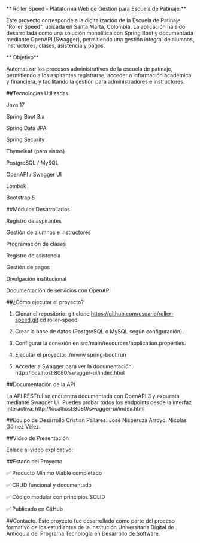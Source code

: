 ** Roller Speed - Plataforma Web de Gestión para Escuela de Patinaje.**

Este proyecto corresponde a la digitalización de la Escuela de Patinaje "Roller Speed", ubicada en Santa Marta, Colombia. La aplicación ha sido desarrollada como una solución monolítica con Spring Boot y documentada mediante OpenAPI (Swagger), permitiendo una gestión integral de alumnos, instructores, clases, asistencia y pagos.

** Objetivo**

Automatizar los procesos administrativos de la escuela de patinaje, permitiendo a los aspirantes registrarse, acceder a información académica y financiera, y facilitando la gestión para administradores e instructores.




  ##Tecnologías Utilizadas

Java 17

Spring Boot 3.x

Spring Data JPA

Spring Security

Thymeleaf (para vistas)

PostgreSQL / MySQL

OpenAPI / Swagger UI

Lombok

Bootstrap 5





 ##Módulos Desarrollados

Registro de aspirantes

Gestión de alumnos e instructores

Programación de clases

Registro de asistencia

Gestión de pagos

Divulgación institucional

Documentación de servicios con OpenAPI





 ##¿Cómo ejecutar el proyecto?

1. Clonar el repositorio:
git clone https://github.com/usuario/roller-speed.git
cd roller-speed


2. Crear la base de datos (PostgreSQL o MySQL según configuración).


3. Configurar la conexión en src/main/resources/application.properties.


4. Ejecutar el proyecto:
./mvnw spring-boot:run


5. Acceder a Swagger para ver la documentación:
http://localhost:8080/swagger-ui/index.html

##Documentación de la API

La API RESTful se encuentra documentada con OpenAPI 3 y expuesta mediante Swagger UI.
Puedes probar todos los endpoints desde la interfaz interactiva:
http://localhost:8080/swagger-ui/index.html




##Equipo de Desarrollo
Cristian Pallares.
José Nisperuza Arroyo.
Nicolas Gómez Vélez.






 ##Video de Presentación

Enlace al video explicativo:




##Estado del Proyecto

✅ Producto Mínimo Viable completado

✅ CRUD funcional y documentado

✅ Código modular con principios SOLID

✅ Publicado en GitHub

##Contacto.
Este proyecto fue desarrollado como parte del proceso formativo de los estudiantes de la Institución Universitaria Digital de Antioquia del Programa Tecnología en Desarrollo de Software.

